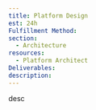 ```yaml
---
title: Platform Design
est: 24h
Fulfillment Method: 
section:
  - Architecture
resources:
  - Platform Architect
Deliverables:  
description: 
---
```


desc
